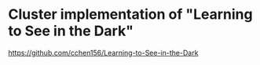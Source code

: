 # Cluster implementation of "Learning to See in the Dark"
https://github.com/cchen156/Learning-to-See-in-the-Dark
